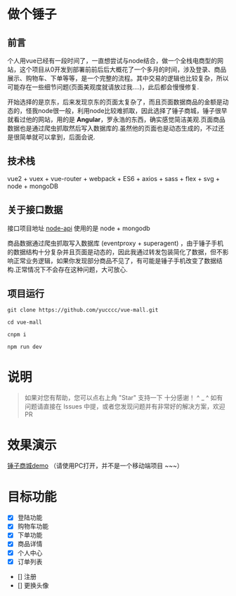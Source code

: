 
# 做个锤子

## 前言

个人用vue已经有一段时间了，一直想尝试与node结合，做一个全栈电商型的网站，这个项目从0开发到部署前前后后大概花了一个多月的时间，涉及登录、商品展示、购物车、下单等等，是一个完整的流程。其中交易的逻辑也比较复杂，所以可能存在一些细节问题(页面美观度就请放过我....)，此后都会慢慢修复.

开始选择的是京东，后来发现京东的页面太复杂了，而且页面数据商品的金额是动态的，怪我node很一般，利用node比较难抓取，因此选择了锤子商城，锤子很早就看过他的网站，用的是 __Angular__，罗永浩的东西，确实感觉简洁美观.页面商品数据也是通过爬虫抓取然后写入数据库的.虽然他的页面也是动态生成的，不过还是很简单就可以拿到，后面会说.

## 技术栈

vue2 + vuex + vue-router + webpack + ES6 + axios + sass + flex + svg + node + mongoDB

## 关于接口数据

接口项目地址   [node-api](https://github.com/yucccc/node-api)  使用的是 node + mongodb

商品数据通过爬虫抓取写入数据库 (eventproxy + superagent) ，由于锤子手机的数据结构十分复杂并且页面是动态的，因此我通过转发包装简化了数据，但不影响正常业务逻辑，如果你发现部分商品不见了，有可能是锤子手机改变了数据结构.正常情况下不会存在这种问题，大可放心.

## 项目运行

```
git clone https://github.com/yucccc/vue-mall.git

cd vue-mall

cnpm i

npm run dev

```

# 说明

>  如果对您有帮助，您可以点右上角 "Star" 支持一下 十分感谢！ ^ _ ^
>  如有问题请直接在 Issues 中提，或者您发现问题并有非常好的解决方案，欢迎 PR

# 效果演示

[锤子商城demo](http://mall.yucccc.com/) （请使用PC打开，并不是一个移动端项目 ~~~）

# 目标功能
- [x] 登陆功能
- [x] 购物车功能
- [x] 下单功能
- [x] 商品详情
- [x] 个人中心
- [x] 订单列表
- [] 注册
- [] 更换头像
